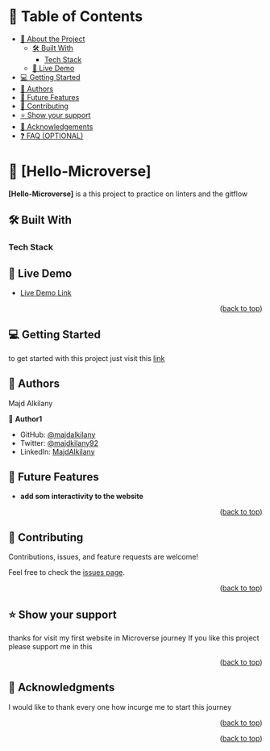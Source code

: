 <a name="readme-top"></a>

# 📗 Table of Contents

- [📖 About the Project](#about-project)
  - [🛠 Built With](#built-with)
    - [Tech Stack](#tech-stack)
  - [🚀 Live Demo](#live-demo)
- [💻 Getting Started](#getting-started)
- [👥 Authors](#authors)
- [🔭 Future Features](#future-features)
- [🤝 Contributing](#contributing)
- [⭐️ Show your support](#support)
- [🙏 Acknowledgements](#acknowledgements)
- [❓ FAQ (OPTIONAL)](#faq)

# 📖 [Hello-Microverse] <a name="about-project"></a>

**[Hello-Microverse]** is a this project to practice on linters and the gitflow

## 🛠 Built With <a name="Majd Alkilany"></a>

### Tech Stack <a name="HTML&CSS"></a>

## 🚀 Live Demo <a name="hello-micoverse"></a>

- [Live Demo Link](https://majdalkilany.github.io/Hello-Microverse/)

<p align="right">(<a href="#readme-top">back to top</a>)</p>

## 💻 Getting Started <a name="getting-started"></a>

to get started with this project just visit this [link](https://majdalkilany.github.io/Hello-Microverse/)

## 👥 Authors <a name="authors"></a>

Majd Alkilany

👤 **Author1**

- GitHub: [@majdalkilany](https://github.com/majdalkilany)
- Twitter: [@majdkilany92](https://twitter.com/majdkilany92)
- LinkedIn: [MajdAlkilany](https://www.linkedin.com/in/majdalkilany/)

## 🔭 Future Features <a name="future-features"></a>

- **add som interactivity to the website**

<p align="right">(<a href="#readme-top">back to top</a>)</p>

## 🤝 Contributing <a name="contributing"></a>

Contributions, issues, and feature requests are welcome!

Feel free to check the [issues page](../../issues/).

<p align="right">(<a href="#readme-top">back to top</a>)</p>

## ⭐️ Show your support <a name="support"></a>

thanks for visit my first website in Microverse journey
If you like this project please support me in this

<p align="right">(<a href="#readme-top">back to top</a>)</p>

## 🙏 Acknowledgments <a name="acknowledgements"></a>

I would like to thank every one how incurge me to start this journey

<p align="right">(<a href="#readme-top">back to top</a>)</p>

<p align="right">(<a href="#readme-top">back to top</a>)</p>
